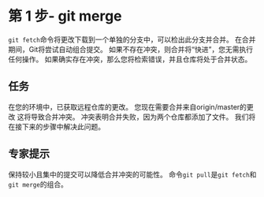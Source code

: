 # 第 1 步- git merge
`git fetch`命令将更改下载到一个单独的分支中，可以检出此分支并合并。 在合并期间，Git将尝试自动组合提交。
如果不存在冲突，则合并将“快进”，您无需执行任何操作。 如果确实存在冲突，那么您将检索错误，并且仓库将处于合并状态。

## 任务
在您的环境中，已获取远程仓库的更改。
您现在需要合并来自origin/master的更改
这将导致合并冲突。 冲突表明合并失败，因为两个仓库都添加了文件。 我们将在接下来的步骤中解决此问题。

## 专家提示
保持较小且集中的提交可以降低合并冲突的可能性。
命令`git pull`是`git fetch`和`git merge`的组合。 
